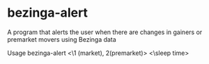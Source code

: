 # bezinga-alert
A program that alerts the user when there are changes in gainers or premarket movers using Bezinga data

Usage bezinga-alert <\1 (market), 2(premarket)> <\sleep time>
